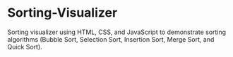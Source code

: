# Sorting-Visualizer
Sorting visualizer using HTML, CSS, and JavaScript to demonstrate sorting algorithms (Bubble Sort, Selection Sort, Insertion Sort, Merge Sort, and Quick Sort).
